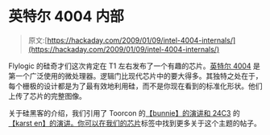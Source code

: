 # 英特尔 4004 内部

> 原文:[https://hackaday.com/2009/01/09/intel-4004-internals/](https://hackaday.com/2009/01/09/intel-4004-internals/)

Flylogic 的硅奇才们这次肯定在 T1 左右发布了一个有趣的芯片。[英特尔 4004](http://www.intel4004.com/ "The Intel 4004 Home") 是第一个广泛使用的微处理器。逻辑门比现代芯片中的要大得多。其独特之处在于，每个栅极的设计都是为了最有效地利用硅，而不是你现在看到的标准化形状。他们上传了芯片的完整图像。

关于硅黑客的介绍，我们引用了 Toorcon 的[【bunnie】的演讲和 24C3](http://hackaday.com/2005/09/20/tc7-day-2-hacking-silicon-secrets-behind-the-epoxy-curtain/) 的[【karst en】的演讲。你可以在我们的](http://hackaday.com/2008/01/01/24c3-mifare-crypto1-rfid-completely-broken/)[芯片](http://hackaday.com/tag/silicon/)标签中找到更多关于这个主题的帖子。